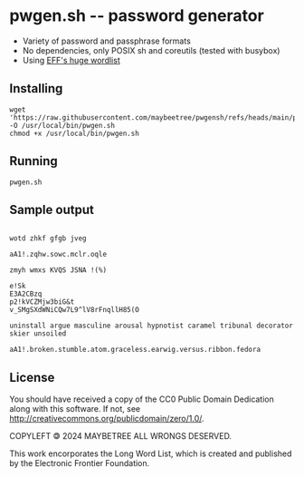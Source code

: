 # pwgen.sh -- password generator

- Variety of password and passphrase formats
- No dependencies, only POSIX sh and coreutils (tested with busybox)
- Using [EFF's huge wordlist](https://www.eff.org/files/2016/07/18/eff_large_wordlist.txt)

## Installing

```shell
wget 'https://raw.githubusercontent.com/maybeetree/pwgensh/refs/heads/main/pwgen.sh' -O /usr/local/bin/pwgen.sh
chmod +x /usr/local/bin/pwgen.sh
```

## Running

```shell
pwgen.sh
```

## Sample output

```

wotd zhkf gfgb jveg

aA1!.zqhw.sowc.mclr.oqle

zmyh wmxs KVQS JSNA !(%)

e!Sk
E3A2CBzq
p2!kVCZMjw3biG&t
v_SMgSXdWNiCQw7L9^lV8rFnqllH85(O

uninstall argue masculine arousal hypnotist caramel tribunal decorator skier unsoiled

aA1!.broken.stumble.atom.graceless.earwig.versus.ribbon.fedora

```

## License

You should have received a copy of the CC0 Public Domain Dedication along with this software.
If not, see http://creativecommons.org/publicdomain/zero/1.0/.

COPYLEFT 🄯 2024 MAYBETREE ALL WRONGS DESERVED.

This work encorporates the Long Word List, which is
created and published by the Electronic Frontier Foundation.



